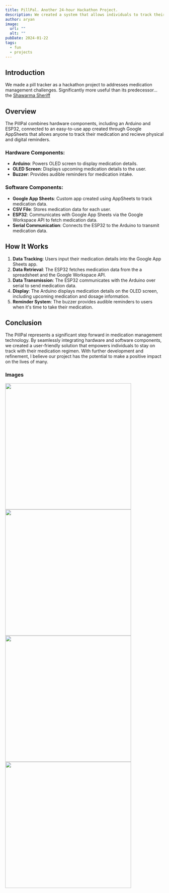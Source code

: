 ```yaml
---
title: PillPal. Another 24-hour Hackathon Project.
description: We created a system that allows individuals to track their medication through an electronic pill box and and app.
author: aryan
image:
  url: ""
  alt: ""
pubDate: 2024-01-22
tags:
  - fun
  - projects
---
```



## Introduction
We made a pill tracker as a hackathon project to addresses medication management challenges. Significantly more useful than its predecessor... the [Shawarma Sheriff](/projects/shawarma-sheriff)

## Overview
The PillPal combines hardware components, including an Arduino and ESP32, connected to an easy-to-use app created through Google AppSheets that allows anyone to track their medication and recieve physical and digital reminders.

### Hardware Components:
- **Arduino**: Powers OLED screen to display medication details.
- **OLED Screen**: Displays upcoming medication details to the user.
- **Buzzer**: Provides audible reminders for medication intake.

### Software Components:
- **Google App Sheets**: Custom app created using AppSheets to track medication data.
- **CSV File**: Stores medication data for each user.
- **ESP32**: Communicates with Google App Sheets via the Google Workspace API to fetch medication data.
- **Serial Communication**: Connects the ESP32 to the Arduino to transmit medication data.

## How It Works
1. **Data Tracking**: Users input their medication details into the Google App Sheets app.
2. **Data Retrieval**: The ESP32 fetches medication data from the a spreadsheet and the Google Workspace API.
3. **Data Transmission**: The ESP32 communicates with the Arduino over serial to send medication data.
4. **Display**: The Arduino displays medication details on the OLED screen, including upcoming medication and dosage information.
5. **Reminder System**: The buzzer provides audible reminders to users when it's time to take their medication.

## Conclusion
The PillPal represents a significant step forward in medication management technology. By seamlessly integrating hardware and software components, we created a user-friendly solution that empowers individuals to stay on track with their medication regimen. With further development and refinement, I believe our project has the potential to make a positive impact on the lives of many.

### Images
<div style="display:flex; flex-wrap: wrap;" >
  <img src="/images/blog/pill-tracker/medilist.webp" style="align-self:center" width="400">
    <img src="/images/blog/pill-tracker/tracking.webp" style="align-self:center" width="400">
  <img src="/images/blog/pill-tracker/trackingdetails.webp" style="align-self:center" width="400">
  <img src="/images/blog/pill-tracker/sidebar.webp" style="align-self:center" width="400">
</div>
